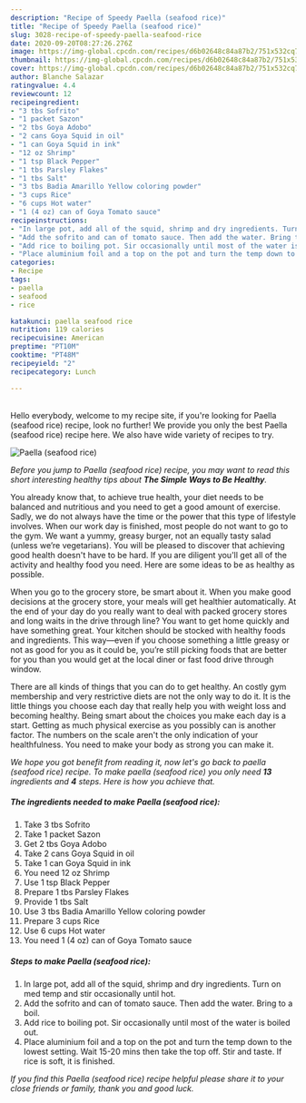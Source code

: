 ```yaml
---
description: "Recipe of Speedy Paella (seafood rice)"
title: "Recipe of Speedy Paella (seafood rice)"
slug: 3028-recipe-of-speedy-paella-seafood-rice
date: 2020-09-20T08:27:26.276Z
image: https://img-global.cpcdn.com/recipes/d6b02648c84a87b2/751x532cq70/paella-seafood-rice-recipe-main-photo.jpg
thumbnail: https://img-global.cpcdn.com/recipes/d6b02648c84a87b2/751x532cq70/paella-seafood-rice-recipe-main-photo.jpg
cover: https://img-global.cpcdn.com/recipes/d6b02648c84a87b2/751x532cq70/paella-seafood-rice-recipe-main-photo.jpg
author: Blanche Salazar
ratingvalue: 4.4
reviewcount: 12
recipeingredient:
- "3 tbs Sofrito"
- "1 packet Sazon"
- "2 tbs Goya Adobo"
- "2 cans Goya Squid in oil"
- "1 can Goya Squid in ink"
- "12 oz Shrimp"
- "1 tsp Black Pepper"
- "1 tbs Parsley Flakes"
- "1 tbs Salt"
- "3 tbs Badia Amarillo Yellow coloring powder"
- "3 cups Rice"
- "6 cups Hot water"
- "1 (4 oz) can of Goya Tomato sauce"
recipeinstructions:
- "In large pot, add all of the squid, shrimp and dry ingredients. Turn on med temp and stir occasionally until hot."
- "Add the sofrito and can of tomato sauce. Then add the water. Bring to a boil."
- "Add rice to boiling pot. Sir occasionally until most of the water is boiled out."
- "Place aluminium foil and a top on the pot and turn the temp down to the lowest setting. Wait 15-20 mins then take the top off. Stir and taste. If rice is soft, it is finished."
categories:
- Recipe
tags:
- paella
- seafood
- rice

katakunci: paella seafood rice 
nutrition: 119 calories
recipecuisine: American
preptime: "PT10M"
cooktime: "PT48M"
recipeyield: "2"
recipecategory: Lunch

---
```

<br>
Hello everybody, welcome to my recipe site, if you're looking for Paella (seafood rice) recipe, look no further! We provide you only the best Paella (seafood rice) recipe here. We also have wide variety of recipes to try.
<br>


![Paella (seafood rice)](https://img-global.cpcdn.com/recipes/d6b02648c84a87b2/751x532cq70/paella-seafood-rice-recipe-main-photo.jpg)

<i>Before you jump to Paella (seafood rice) recipe, you may want to read this short interesting healthy tips about <strong>The Simple Ways to Be Healthy</strong>.</i>

You already know that, to achieve true health, your diet needs to be balanced and nutritious and you need to get a good amount of exercise. Sadly, we do not always have the time or the power that this type of lifestyle involves. When our work day is finished, most people do not want to go to the gym. We want a yummy, greasy burger, not an equally tasty salad (unless we’re vegetarians). You will be pleased to discover that achieving good health doesn't have to be hard. If you are diligent you'll get all of the activity and healthy food you need. Here are some ideas to be as healthy as possible.

When you go to the grocery store, be smart about it. When you make good decisions at the grocery store, your meals will get healthier automatically. At the end of your day do you really want to deal with packed grocery stores and long waits in the drive through line? You want to get home quickly and have something great. Your kitchen should be stocked with healthy foods and ingredients. This way—even if you choose something a little greasy or not as good for you as it could be, you’re still picking foods that are better for you than you would get at the local diner or fast food drive through window.

There are all kinds of things that you can do to get healthy. An costly gym membership and very restrictive diets are not the only way to do it. It is the little things you choose each day that really help you with weight loss and becoming healthy. Being smart about the choices you make each day is a start. Getting as much physical exercise as you possibly can is another factor. The numbers on the scale aren't the only indication of your healthfulness. You need to make your body as strong you can make it. 


<i>We hope you got benefit from reading it, now let's go back to paella (seafood rice) recipe. To make paella (seafood rice) you only need <strong>13</strong> ingredients and <strong>4</strong> steps. Here is how you achieve that.
</i>

##### The ingredients needed to make Paella (seafood rice):

1. Take 3 tbs Sofrito
1. Take 1 packet Sazon
1. Get 2 tbs Goya Adobo
1. Take 2 cans Goya Squid in oil
1. Take 1 can Goya Squid in ink
1. You need 12 oz Shrimp
1. Use 1 tsp Black Pepper
1. Prepare 1 tbs Parsley Flakes
1. Provide 1 tbs Salt
1. Use 3 tbs Badia Amarillo Yellow coloring powder
1. Prepare 3 cups Rice
1. Use 6 cups Hot water
1. You need 1 (4 oz) can of Goya Tomato sauce


##### Steps to make Paella (seafood rice):

1. In large pot, add all of the squid, shrimp and dry ingredients. Turn on med temp and stir occasionally until hot.
1. Add the sofrito and can of tomato sauce. Then add the water. Bring to a boil.
1. Add rice to boiling pot. Sir occasionally until most of the water is boiled out.
1. Place aluminium foil and a top on the pot and turn the temp down to the lowest setting. Wait 15-20 mins then take the top off. Stir and taste. If rice is soft, it is finished.


<i>If you find this Paella (seafood rice) recipe helpful please share it to your close friends or family, thank you and good luck.</i>
